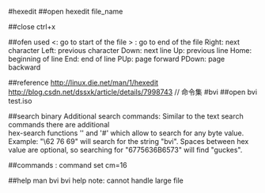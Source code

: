 #hexedit
##open
	hexedit file_name

##close
	ctrl+x

##ofen used
	<:  go to start of the file
	> :  go to end of the file
	Right:  next character
	Left:   previous character
	Down:   next line
	Up:     previous line
	Home:   beginning of line
	End:    end of line
	PUp:    page forward
	PDown:  page backward

##reference
    http://linux.die.net/man/1/hexedit
    http://blog.csdn.net/dssxk/article/details/7998743 // 命令集
#bvi
##open
	bvi test.iso

##search binary
    Additional search commands: Similar to the text search commands there are additional   
    hex-search functions '\' and '#' which allow to search for any byte value.
    Example:  "\62 76  69"
    will search for the string "bvi".  Spaces between hex value are optional,
    so searching for "6775636B6573" will   find "guckes".

##commands
    : command
      set cm=16

##help
	man bvi
	bvi help
    note: cannot handle large file
